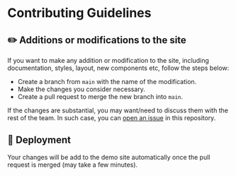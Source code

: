 # Contributing Guidelines

## ✏️ Additions or modifications to the site
If you want to make any addition or modification to the site, including documentation, styles, layout, new components etc, follow the steps below:

- Create a branch from `main` with the name of the modification.
- Make the changes you consider necessary.
- Create a pull request to merge the new branch into `main`. 

If the changes are substantial, you may want/need to discuss them with the rest of the team. In such case, you can [open an issue](https://github.com/inab/oeb-visualizations-demo/issues/new) in this repository.

## 🚀 Deployment

Your changes will be add to the demo site automatically once the pull request is merged (may take a few minutes).
